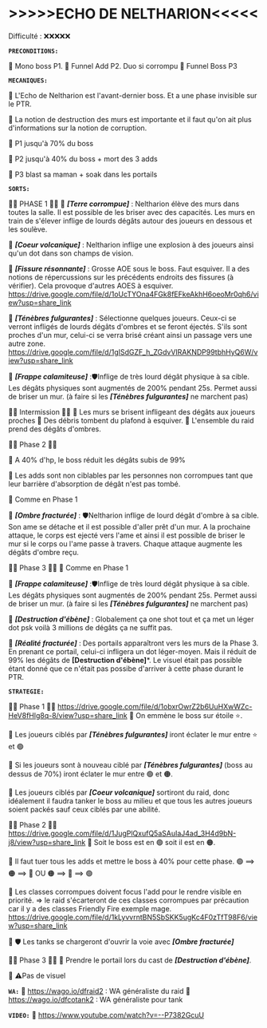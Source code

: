 
# **>>>>>ECHO DE NELTHARION<<<<<**

Difficulté : ❌❌❌❌❌

**__```PRECONDITIONS:```__**

🦙 Mono boss P1.
🦙 Funnel Add P2. Duo si corrompu
🦙 Funnel Boss P3


**__```MECANIQUES:```__**

🦙 L'Echo de Neltharion est l'avant-dernier boss. Et a une phase invisible sur le PTR.

🦙 La notion de destruction des murs est importante et il faut qu'on ait plus d'informations sur la notion de corruption.

🦙 P1 jusqu'à 70% du boss

🦙 P2 jusqu'à 40% du boss + mort des 3 adds

🦙 P3 blast sa maman + soak dans les portails


**__```SORTS:```__**

🦙🦙 PHASE 1 🦙🦙 
🦙 ***[Terre corrompue]*** : Neltharion élève des murs dans toutes la salle.
Il est possible de les briser avec des capacités. Les murs en train de s'élever inflige de lourds dégâts autour des joueurs en dessous et les soulève.

🦙 ***[Coeur volcanique]*** : Neltharion inflige une explosion à des joueurs ainsi qu'un dot dans son champs de vision.

🦙 ***[Fissure résonnante]*** : Grosse AOE sous le boss. Faut esquiver.
Il a des notions de répercussions sur les précédents endroits des fissures (à vérifier).
Cela provoque d'autres AOES à esquiver.
https://drive.google.com/file/d/1oUcTYOna4FGk8fEFkeAkhH6oeoMr0qh6/view?usp=share_link

🦙 ***[Ténèbres fulgurantes]*** : Sélectionne quelques joueurs. Ceux-ci se verront infligés de lourds dégâts d'ombres et se feront éjectés. S'ils sont proches d'un mur, celui-ci se verra brisé créant ainsi un passage vers une autre zone.
https://drive.google.com/file/d/1gISdGZF_h_ZGdvVIRAKNDP99tbhHyQ6W/view?usp=share_link

🦙 ***[Frappe calamiteuse]*** :🛡️Inflige de très lourd dégât physique à sa cible. Les dégâts physiques sont augmentés  de 200% pendant 25s. Permet aussi de briser un mur. (à faire si les ***[Ténèbres fulgurantes]*** ne marchent pas)


🦙🦙 Intermission 🦙🦙 
🦙 Les murs se brisent infligeant des dégâts aux joueurs proches
🦙 Des débris tombent du plafond à esquiver.
🦙 L'ensemble du raid prend des dégâts d'ombres.


🦙🦙 Phase 2 🦙🦙 

🦙 A 40% d'hp, le boss réduit les dégâts subis de 99%

🦙 Les adds sont non ciblables par les personnes non corrompues tant que leur barrière d'absorption de dégât n'est pas tombé.

🦙 Comme en Phase 1

🦙 ***[Ombre fracturée]*** : 🛡️Neltharion inflige de lourd dégât d'ombre à sa cible. Son ame se détache et il est possible d'aller prêt d'un mur. A la prochaine attaque, le corps est ejecté vers l'ame et ainsi il est possible de briser le mur si le corps ou l'ame passe à travers. Chaque attaque augmente les dégâts d'ombre reçu.

🦙🦙 Phase 3 🦙🦙 
🦙 Comme en Phase 1

🦙 ***[Frappe calamiteuse]*** :🛡️Inflige de très lourd dégât physique à sa cible. Les dégâts physiques sont augmentés  de 200% pendant 25s. Permet aussi de briser un mur. (à faire si les ***[Ténèbres fulgurantes]*** ne marchent pas)

🦙 ***[Destruction d'ébène]*** : Globalement ça one shot tout et ça met un léger dot psk voilà 3 millions de dégâts ça ne suffit pas.

🦙 ***[Réalité fracturée]*** : Des portails apparaîtront vers les murs de la Phase 3. En prenant ce portail, celui-ci infligera un dot léger-moyen. Mais il réduit de 99% les dégâts de **[Destruction d'ébène]***.
Le visuel était pas possible étant donné que ce n'était pas possibe d'arriver à cette phase durant le PTR.

**__```STRATEGIE:```__** 

🦙🦙 Phase 1 🦙🦙
https://drive.google.com/file/d/1obxrOwrZ2b6UuHXwWZc-HeV8fHlg8q-8/view?usp=share_link
🦙 On emmène le boss sur étoile ⭐.

🦙 Les joueurs ciblés par ***[Ténèbres fulgurantes]*** iront éclater le mur entre ⭐ et 🟢

🦙 Si les joueurs sont à nouveau ciblé par ***[Ténèbres fulgurantes]*** (boss au dessus de 70%) iront éclater le mur entre 🟢 et 🟠.

🦙 Les joueurs ciblés par ***[Coeur volcanique]*** sortiront du raid, donc idéalement il faudra tanker le boss au milieu et que tous les autres joueurs soient packés sauf ceux ciblés par une abilité.

🦙🦙 Phase 2 🦙🦙
https://drive.google.com/file/d/1JugPlQxufQ5aSAuIaJ4ad_3H4d9bN-j8/view?usp=share_link
🦙 Soit le boss est en 🟢 soit il est en 🟠.

🦙 Il faut tuer tous les adds et mettre le boss à 40% pour cette phase. 🟢 ==> 🟠 ==> 🔵 OU 🟠 ==> 🔵 ==> 🟢

🦙 Les classes corrompues doivent focus l'add pour le rendre visible en priorité. => le raid s'écarteront de ces classes corrompues par précaution car il y a des classes Friendly Fire exemple mage.
https://drive.google.com/file/d/1kLyvvrntBN5SbSKK5ugKc4F0zTfT98F6/view?usp=share_link

🦙 🛡️ Les tanks se chargeront d'ouvrir la voie avec ***[Ombre fracturée]***

🦙🦙 Phase 3 🦙🦙
🦙 Prendre le portail lors du cast de ***[Destruction d'ébène]***.

🦙 ⚠️Pas de visuel

**__```WA:```__** 
🦙 https://wago.io/dfraid2 : WA généraliste du raid
🦙 https://wago.io/dfcotank2 : WA généraliste pour tank

**__```VIDEO:```__** 
🦙 https://www.youtube.com/watch?v=--P7382GcuU


